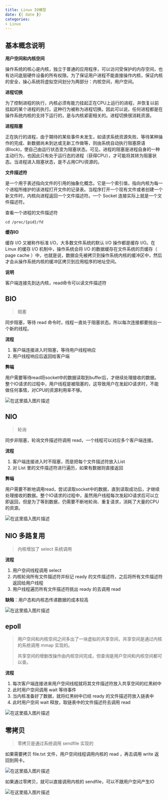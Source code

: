 ```yaml
---
title: Linux IO模型
date: {{ date }}
categories:
- Linux
---
```


## 基本概念说明

**用户空间和内核空间**

操作系统的核心是内核，独立于普通的应用程序，可以访问受保护的内存空间，也有访问底层硬件设备的所有权限。为了保证用户进程不能直接操作内核，保证内核的安全，操心系统将虚拟空间划分为两部分：内核空间，用户空间。

**进程切换**

为了控制进程的执行，内核必须有能力挂起正在CPU上运行的进程，并恢复以前挂起的某个进程的执行。这种行为被称为进程切换。因此可以说，任何进程都是在操作系统内核的支持下运行的，是与内核紧密相关的。进程切换很消耗资源。

**进程阻塞**

正在执行的进程，由于期待的某些事件未发生，如请求系统资源失败、等待某种操作的完成、新数据尚未到达或无新工作做等，则由系统自动执行阻塞原语(Block)，使自己由运行状态变为阻塞状态。可见，进程的阻塞是进程自身的一种主动行为，也因此只有处于运行态的进程（获得CPU），才可能将其转为阻塞状态。当进程进入阻塞状态，是不占用CPU资源的。

**文件描述符**

是一个用于表述指向文件的引用的抽象化概念。它是一个索引值，指向内核为每一个进程所维护的该进程打开文件的记录表。当程序打开一个现有文件或者创建一个新文件时，内核向进程返回一个文件描述符。一个 Socket 连接实际上就是一个文件描述符。

查看一个进程的文件描述符

```shell
cd /proc/{pid}/fd
```

**缓存IO**

缓存 I/O 又被称作标准 I/O，大多数文件系统的默认 I/O 操作都是缓存 I/O。在 Linux 的缓存 I/O 机制中，操作系统会将 I/O 的数据缓存在文件系统的页缓存（ page cache ）中，也就是说，数据会先被拷贝到操作系统内核的缓冲区中，然后才会从操作系统内核的缓冲区拷贝到应用程序的地址空间。

**说明**

客户端连接先到达内核，read命令可以读文件描述符

## BIO

> 阻塞

同步阻塞，等待 read 命令时，线程一直处于阻塞状态。所以每次连接都要抛出一个新的线程。

**流程**

1. 客户端连接进入时阻塞，等待用户线程响应
2. 用户线程响应后返回给客户端

**弊端**

用户需要等待read将socket中的数据读取到buffer后，才继续处理接收的数据。整个IO请求的过程中，用户线程是被阻塞的，这导致用户在发起IO请求时，不能做任何事情，对CPU的资源利用率不够。

![在这里插入图片描述](https://img-blog.csdnimg.cn/20210202222236861.png?x-oss-process=image/watermark,type_ZmFuZ3poZW5naGVpdGk,shadow_10,text_aHR0cHM6Ly9ibG9nLmNzZG4ubmV0L3dlaXhpbl80MjEwMzAyNg==,size_16,color_FFFFFF,t_70)

## NIO

> 轮询

同步非阻塞，轮询文件描述符调用 read，一个线程可以对应多个客户端连接。

**流程**

1. 客户端连接进入时不阻塞，而是把每个文件描述符放入List
2. 对 List 里的文件描述符进行遍历，如果有数据则直接返回

**弊端**

用户需要不断地调用read，尝试读取socket中的数据，直到读取成功后，才继续处理接收的数据。整个IO请求的过程中，虽然用户线程每次发起IO请求后可以立即返回，但是为了等到数据，仍需要不断地轮询、重复请求，消耗了大量的CPU的资源。

![在这里插入图片描述](https://img-blog.csdnimg.cn/2021020222244755.png?x-oss-process=image/watermark,type_ZmFuZ3poZW5naGVpdGk,shadow_10,text_aHR0cHM6Ly9ibG9nLmNzZG4ubmV0L3dlaXhpbl80MjEwMzAyNg==,size_16,color_FFFFFF,t_70)

## NIO 多路复用

> 内核增加了 select 系统调用

**流程**

1. 用户空间线程调用 select
2. 内核轮询所有文件描述符并标记 ready 的文件描述符，之后将所有文件描述符返回给用户线程
3. 用户线程遍历所有文件描述符挑出 ready 的去调用 read

**缺陷**：用户态和内核态传递数据的成本较高

![在这里插入图片描述](https://img-blog.csdnimg.cn/20210202224819803.png?x-oss-process=image/watermark,type_ZmFuZ3poZW5naGVpdGk,shadow_10,text_aHR0cHM6Ly9ibG9nLmNzZG4ubmV0L3dlaXhpbl80MjEwMzAyNg==,size_16,color_FFFFFF,t_70)

## epoll

> 用户空间和内核空间之间多出了一块虚拟的共享空间，共享空间是通过内核的系统调用 mmap 实现的。
>
> 共享空间的增删改操作由内核空间完成，但查询是用户空间和内核空间都可以查。

**流程**

1. 每次客户端连接进来用户空间线程就将其文件描述符放入共享空间的红黑树中
2. 此时用户空间调用 wait 等待事件
3. 当内核准备好了数据，就将红黑树中已经 ready 的文件描述符放入链表中
4. 此时用户空间 wait 释放，取链表中的文件描述符去调用 read

![在这里插入图片描述](https://img-blog.csdnimg.cn/20210202232431428.png?x-oss-process=image/watermark,type_ZmFuZ3poZW5naGVpdGk,shadow_10,text_aHR0cHM6Ly9ibG9nLmNzZG4ubmV0L3dlaXhpbl80MjEwMzAyNg==,size_16,color_FFFFFF,t_70)

## 零拷贝

> 零拷贝是通过系统调用 sendfile 实现的

如果需要拷贝 file.txt 文件，用户空间线程调用内核的 read ，再去调用 write 返回到网卡。

![在这里插入图片描述](https://img-blog.csdnimg.cn/20210202230912874.png?x-oss-process=image/watermark,type_ZmFuZ3poZW5naGVpdGk,shadow_10,text_aHR0cHM6Ly9ibG9nLmNzZG4ubmV0L3dlaXhpbl80MjEwMzAyNg==,size_16,color_FFFFFF,t_70)

 如果通过零拷贝，就可以直接调用内核的 sendfile，可以不跟用户空间产生IO

![在这里插入图片描述](https://img-blog.csdnimg.cn/20210202230508156.png?x-oss-process=image/watermark,type_ZmFuZ3poZW5naGVpdGk,shadow_10,text_aHR0cHM6Ly9ibG9nLmNzZG4ubmV0L3dlaXhpbl80MjEwMzAyNg==,size_16,color_FFFFFF,t_70)
